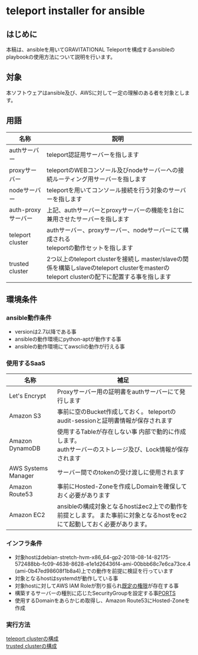 # teleport installer for ansible

## はじめに
本稿は、ansibleを用いてGRAVITATIONAL Teleportを構成するansibleのplaybookの使用方法について説明を行います。

## 対象
本ソフトウェアはansible及び、AWSに対して一定の理解のある者を対象とします。

## 用語
| 名称 | 説明 |
| --- | --- |
| authサーバー | teleport認証用サーバーを指します |
| proxyサーバー | teleportのWEBコンソール及びnodeサーバーへの接続ルーティング用サーバーを指します |
| nodeサーバー | teleportを用いてコンソール接続を行う対象のサーバーを指します |
| auth-proxyサーバー | 上記、authサーバーとproxyサーバーの機能を1台に兼用させたサーバーを指します |
| teleport cluster | authサーバー、proxyサーバー、nodeサーバーにて構成される<br />teleportの動作セットを指します |
| trusted cluster | 2つ以上のteleport clusterを接続し  master/slaveの関係を構築しslaveのteleport clusterをmasterのteleport clusterの配下に配置する事を指します |

## 環境条件
### ansible動作条件
* versionは2.7以降である事
* ansibleの動作環境にpython-aptが動作する事
* ansibleの動作環境にてawscliの動作が行える事

### 使用するSaaS
| 名称 | 補足 |
| --- | --- |
| Let's Encrypt | Proxyサーバー用の証明書をauthサーバーにて発行します |
| Amazon S3| 事前に空のBucket作成しておく。  teleportのaudit-sessionと証明書情報が保存されます |
| Amazon DynamoDB | 使用するTableが存在しない事  内部で動的に作成します。</br>authサーバーのストレージ及び、Lock情報が保存されます |
| AWS Systems Manager | サーバー間でのtokenの受け渡しに使用されます |
| Amazon Route53 | 事前にHosted-Zoneを作成しDomainを確保しておく必要があります |
| Amazon EC2 | ansibleの構成対象となるhostはec2上での動作を前提とします。  また事前に対象となるhostをec2にて起動しておく必要があります。 |

### インフラ条件
* 対象hostはdebian-stretch-hvm-x86_64-gp2-2018-08-14-82175-572488bb-fc09-4638-8628-e1e1d26436f4-ami-00bbb68c7e6ca73ce.4 (ami-0b47ed98608f1b8a4)上での動作を前提に検証を行っています
* 対象となるhostはsystemdが動作している事
* 対象hostに対してAWS IAM Roleが割り振られ[既定の権限](https://github.com/cloudnative-co/teleport_renovation/tree/master/manual-deploy/iam)が存在する事
* 構築するサーバーの種別に応じたSecurityGroupを設定する事[PORTS](https://gravitational.com/teleport/docs/admin-guide/#ports)
* 使用するDomainをあらかじめ取得し、Amazon Route53にHosted-Zoneを作成


### 実行方法
[teleport clusterの構成](https://github.com/cloudnative-co/teleport_renovation/tree/master/ansible/documents/teleport_cluster)  
[trusted clusterの構成](https://github.com/cloudnative-co/teleport_renovation/tree/master/ansible/documents/trusted_cluster)
